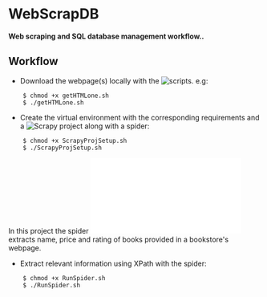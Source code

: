 # WebScrapDB

**Web scraping and SQL database management workflow..**

## Workflow
- Download the webpage(s) locally with the ![scripts](https://github.com/enriquemondragon/WebScrapDB/tree/main/HTML). e.g:
```
    $ chmod +x getHTMLone.sh
    $ ./getHTMLone.sh
```

- Create the virtual environment with the corresponding requirements and a ![Scrapy](https://scrapy.org/) project along with a spider:
```
    $ chmod +x ScrapyProjSetup.sh
    $ ./ScrapyProjSetup.sh
```
In this project the spider ![book](bookstore/bookstore/spiders/book.py) extracts name, price and rating of books provided in a bookstore's webpage.

- Extract relevant information using XPath with the spider:
```
    $ chmod +x RunSpider.sh
    $ ./RunSpider.sh
```